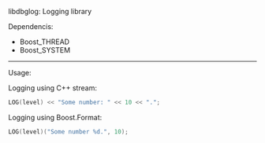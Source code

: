 libdbglog: Logging library

Dependencis:
* Boost_THREAD
* Boost_SYSTEM

---

Usage:

Logging using C++ stream:

```c++
LOG(level) << "Some number: " << 10 << ".";
```

Logging using Boost.Format:

```c++
LOG(level)("Some number %d.", 10);
```
